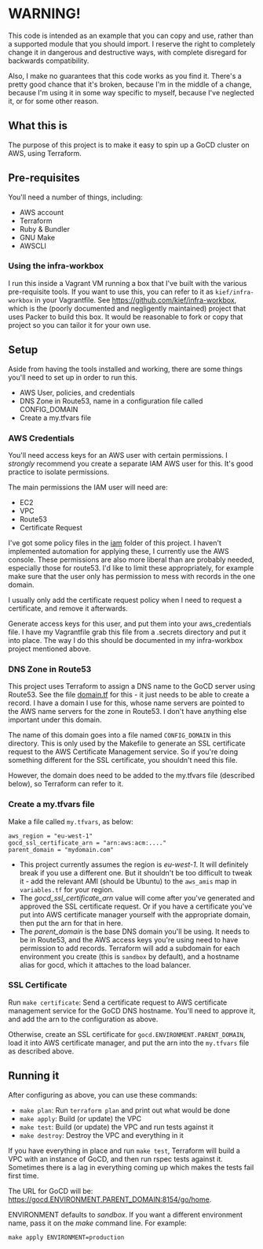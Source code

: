 # WARNING!

This code is intended as an example that you can copy and use, rather than a supported module that you should import. I reserve the right to completely change it in dangerous and destructive ways, with complete disregard for backwards compatibility.

Also, I make no guarantees that this code works as you find it. There's a pretty good chance that it's broken, because I'm in the middle of a change, because I'm using it in some way specific to myself, because I've neglected it, or for some other reason.


## What this is

The purpose of this project is to make it easy to spin up a GoCD cluster on AWS, using Terraform.


## Pre-requisites

You'll need a number of things, including:

- AWS account
- Terraform
- Ruby & Bundler
- GNU Make
- AWSCLI


### Using the infra-workbox

I run this inside a Vagrant VM running a box that I've built with the various pre-requisite tools. If you want to use this, you can refer to it as `kief/infra-workbox` in your Vagrantfile. See https://github.com/kief/infra-workbox, which is the (poorly documented and negligently maintained) project that uses Packer to build this box. It would be reasonable to fork or copy that project so you can tailor it for your own use.


## Setup

Aside from having the tools installed and working, there are some things you'll need to set up in order to run this.

- AWS User, policies, and credentials
- DNS Zone in Route53, name in a configuration file called CONFIG_DOMAIN
- Create a my.tfvars file


### AWS Credentials

You'll need access keys for an AWS user with certain permissions. I *strongly* recommend you create a separate IAM AWS user for this. It's good practice to isolate permissions.

The main permissions the IAM user will need are:

- EC2
- VPC
- Route53
- Certificate Request

I've got some policy files in the [iam](iam) folder of this project. I haven't implemented automation for applying these, I currently use the AWS console. These permissions are also more liberal than are probably needed, especially those for route53. I'd like to limit these appropriately, for example make sure that the user only has permission to mess with records in the one domain.

I usually only add the certificate request policy when I need to request a certificate, and remove it afterwards.

Generate access keys for this user, and put them into your aws_credentials file. I have my Vagrantfile grab this file from a .secrets directory and put it into place. The way I do this should be documented in my infra-workbox project mentioned above.


### DNS Zone in Route53

This project uses Terraform to assign a DNS name to the GoCD server using Route53. See the file [domain.tf](domain.tf) for this - it just needs to be able to create a record. I have a domain I use for this, whose name servers are pointed to the AWS name servers for the zone in Route53. I don't have anything else important under this domain.

The name of this domain goes into a file named `CONFIG_DOMAIN` in this directory. This is only used by the Makefile to generate an SSL certificate request to the AWS Certificate Management service. So if you're doing something different for the SSL certificate, you shouldn't need this file.

However, the domain does need to be added to the my.tfvars file (described below), so Terraform can refer to it.


### Create a my.tfvars file

Make a file called `my.tfvars`, as below:

```
aws_region = "eu-west-1"
gocd_ssl_certificate_arn = "arn:aws:acm:...."
parent_domain = "mydomain.com"
```

- This project currently assumes the region is *eu-west-1*. It will definitely break if you use a different one. But it shouldn't be too difficult to tweak it - add the relevant AMI (should be Ubuntu) to the `aws_amis` map in `variables.tf` for your region.
- The *gocd_ssl_certificate_arn* value will come after you've generated and approved the SSL certificate request. Or if you have a certificate you've put into AWS certificate manager yourself with the appropriate domain, then put the arn for that in here.
- The *parent_domain* is the base DNS domain you'll be using. It needs to be in Route53, and the AWS access keys you're using need to have permission to add records. Terraform will add a subdomain for each environment you create (this is `sandbox` by default), and a hostname alias for gocd, which it attaches to the load balancer.


### SSL Certificate

Run `make certificate`: Send a certificate request to AWS certificate management service for the GoCD DNS hostname. You'll need to approve it, and add the arn to the configuration as above.

Otherwise, create an SSL certificate for `gocd.ENVIRONMENT.PARENT_DOMAIN`, load it into AWS certificate manager, and put the arn into the `my.tfvars` file as described above.


## Running it

After configuring as above, you can use these commands:

- `make plan`: Run `terraform plan` and print out what would be done
- `make apply`: Build (or update) the VPC
- `make test`: Build (or update) the VPC and run tests against it
- `make destroy`: Destroy the VPC and everything in it

If you have everything in place and run `make test`, Terraform will build a VPC with an instance of GoCD, and then run rspec tests against it. Sometimes there is a lag in everything coming up which makes the tests fail first time.

The URL for GoCD will be: https://gocd.ENVIRONMENT.PARENT_DOMAIN:8154/go/home.

ENVIRONMENT defaults to *sandbox*. If you want a different environment name, pass it on the *make* command line. For example:

    make apply ENVIRONMENT=production


